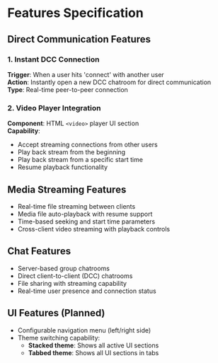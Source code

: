 # Features Specification

## Direct Communication Features

### 1. Instant DCC Connection
**Trigger**: When a user hits 'connect' with another user  
**Action**: Instantly open a new DCC chatroom for direct communication  
**Type**: Real-time peer-to-peer connection

### 2. Video Player Integration
**Component**: HTML `<video>` player UI section  
**Capability**: 
- Accept streaming connections from other users
- Play back stream from the beginning
- Play back stream from a specific start time
- Resume playback functionality

## Media Streaming Features
- Real-time file streaming between clients
- Media file auto-playback with resume support
- Time-based seeking and start time parameters
- Cross-client video streaming with playback controls

## Chat Features
- Server-based group chatrooms
- Direct client-to-client (DCC) chatrooms  
- File sharing with streaming capability
- Real-time user presence and connection status

## UI Features (Planned)
- Configurable navigation menu (left/right side)
- Theme switching capability:
  - **Stacked theme**: Shows all active UI sections
  - **Tabbed theme**: Shows all UI sections in tabs
